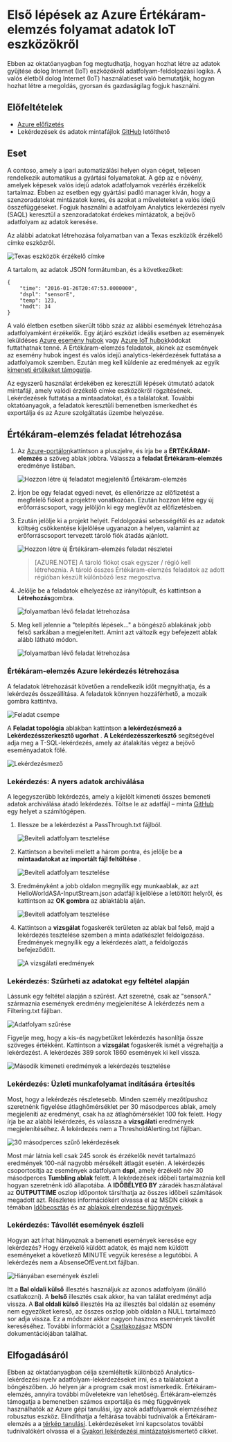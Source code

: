 <properties
    pageTitle="Első lépések az Azure Értékáram-elemzés folyamat adatok IoT eszközökről. | Microsoft Azure"
    description="IoT érzékelő címkéket és adatokat megjelenítő Értékáram-elemzés és a valós idejű adatok feldolgozás adatfolyamok"
    keywords="megoldás IOT iot – első lépések"
    services="stream-analytics"
    documentationCenter=""
    authors="jeffstokes72"
    manager="jhubbard"
    editor="cgronlun"
/>

<tags
    ms.service="stream-analytics"
    ms.devlang="na"
    ms.topic="hero-article"
    ms.tgt_pltfrm="na"
    ms.workload="data-services"
    ms.date="10/19/2016"
    ms.author="jeffstok"
/>

# <a name="get-started-with-azure-stream-analytics-to-process-data-from-iot-devices"></a>Első lépések az Azure Értékáram-elemzés folyamat adatok IoT eszközökről

Ebben az oktatóanyagban fog megtudhatja, hogyan hozhat létre az adatok gyűjtése dolog Internet (IoT) eszközökről adatfolyam-feldolgozási logika. A valós életből dolog Internet (IoT) használatieset való bemutatják, hogyan hozhat létre a megoldás, gyorsan és gazdaságilag fogjuk használni.

## <a name="prerequisites"></a>Előfeltételek

-   [Azure előfizetés](https://azure.microsoft.com/pricing/free-trial/)
-   Lekérdezések és adatok mintafájlok [GitHub](https://aka.ms/azure-stream-analytics-get-started-iot) letölthető

## <a name="scenario"></a>Eset

A contoso, amely a ipari automatizálási helyen olyan céget, teljesen rendelkezik automatikus a gyártási folyamatokat. A gép az e növény, amelyek képesek valós idejű adatok adatfolyamok vezérlés érzékelők tartalmaz. Ebben az esetben egy gyártási padló manager kíván, hogy a szenzoradatokat mintázatok keres, és azokat a műveleteket a valós idejű összefüggéseket. Fogjuk használni a adatfolyam Analytics lekérdezési nyelv (SAQL) keresztül a szenzoradatokat érdekes mintázatok, a bejövő adatfolyam az adatok keresése.

Az alábbi adatokat létrehozása folyamatban van a Texas eszközök érzékelő címke eszközről.

![Texas eszközök érzékelő címke](./media/stream-analytics-get-started-with-iot-devices/stream-analytics-get-started-with-iot-devices-01.jpg)

A tartalom, az adatok JSON formátumban, és a következőket:


    {
        "time": "2016-01-26T20:47:53.0000000",  
        "dspl": "sensorE",  
        "temp": 123,  
        "hmdt": 34  
    }  

A való életben esetben sikerült több száz az alábbi események létrehozása adatfolyamként érzékelők. Egy átjáró eszközt ideális esetben az események leküldéses [Azure esemény hubok](https://azure.microsoft.com/services/event-hubs/) vagy [Azure IoT hubok](https://azure.microsoft.com/services/iot-hub/)kódokat futtathatnak tenné. A Értékáram-elemzés feladatok, akinek az események az esemény hubok ingest és valós idejű analytics-lekérdezések futtatása a adatfolyamok szemben. Ezután meg kell küldenie az eredmények az egyik [kimeneti értékeket támogatja](stream-analytics-define-outputs.md).

Az egyszerű használat érdekében ez keresztüli lépések útmutató adatok mintafájl, amely valódi érzékelő címke eszközökről rögzítésének. Lekérdezések futtatása a mintaadatokat, és a találatokat. További oktatóanyagok, a feladatok keresztüli bemenetben ismerkedhet és exportálja és az Azure szolgáltatás üzembe helyezése.

## <a name="create-a-stream-analytics-job"></a>Értékáram-elemzés feladat létrehozása

1. Az [Azure-portálon](http://portal.azure.com)kattintson a pluszjelre, és írja be a **ÉRTÉKÁRAM-elemzés** a szöveg ablak jobbra. Válassza a **feladat Értékáram-elemzés** eredménye listában.

    ![Hozzon létre új feladatot megjelenítő Értékáram-elemzés](./media/stream-analytics-get-started-with-iot-devices/stream-analytics-get-started-with-iot-devices-02.png)

2. Írjon be egy feladat egyedi nevet, és ellenőrizze az előfizetést a megfelelő fiókot a projektre vonatkozóan. Ezután hozzon létre egy új erőforráscsoport, vagy jelöljön ki egy meglévőt az előfizetésben.

3. Ezután jelölje ki a projekt helyét. Feldolgozási sebességétől és az adatok költség csökkentése kijelölése ugyanazon a helyen, valamint az erőforráscsoport tervezett tároló fiók átadás ajánlott.

    ![Hozzon létre új Értékáram-elemzés feladat részletei](./media/stream-analytics-get-started-with-iot-devices/stream-analytics-get-started-with-iot-devices-03.png)

    > [AZURE.NOTE] A tároló fiókot csak egyszer / régió kell létrehoznia. A tároló összes Értékáram-elemzés feladatok az adott régióban készült különböző lesz megosztva.

4. Jelölje be a feladatok elhelyezése az irányítópult, és kattintson a **Létrehozás**gombra.

    ![folyamatban lévő feladat létrehozása](./media/stream-analytics-get-started-with-iot-devices/stream-analytics-get-started-with-iot-devices-03a.png)

5. Meg kell jelennie a "telepítés lépések..." a böngésző ablakának jobb felső sarkában a megjelenített. Amint azt változik egy befejezett ablak alább látható módon.

    ![folyamatban lévő feladat létrehozása](./media/stream-analytics-get-started-with-iot-devices/stream-analytics-get-started-with-iot-devices-03b.png)

### <a name="create-an-azure-stream-analytics-query"></a>Értékáram-elemzés Azure lekérdezés létrehozása

A feladatok létrehozását követően a rendelkezik időt megnyithatja, és a lekérdezés összeállítása. A feladatok könnyen hozzáférhető, a mozaik gombra kattintva.

![Feladat csempe](./media/stream-analytics-get-started-with-iot-devices/stream-analytics-get-started-with-iot-devices-04.png)

A **Feladat topológia** ablakban kattintson **a lekérdezésmező a Lekérdezésszerkesztő ugorhat** . **A Lekérdezésszerkesztő** segítségével adja meg a T-SQL-lekérdezés, amely az átalakítás végez a bejövő eseményadatok fölé.

![Lekérdezésmező](./media/stream-analytics-get-started-with-iot-devices/stream-analytics-get-started-with-iot-devices-05.png)

### <a name="query-archive-your-raw-data"></a>Lekérdezés: A nyers adatok archiválása

A legegyszerűbb lekérdezés, amely a kijelölt kimeneti összes bemeneti adatok archiválása átadó lekérdezés. Töltse le az adatfájl – minta [GitHub](https://aka.ms/azure-stream-analytics-get-started-iot) egy helyet a számítógépen. 

1. Illessze be a lekérdezést a PassThrough.txt fájlból. 

    ![Beviteli adatfolyam tesztelése](./media/stream-analytics-get-started-with-iot-devices/stream-analytics-get-started-with-iot-devices-06.png)

2. Kattintson a beviteli mellett a három pontra, és jelölje be **a mintaadatokat az importált fájl feltöltése** .

    ![Beviteli adatfolyam tesztelése](./media/stream-analytics-get-started-with-iot-devices/stream-analytics-get-started-with-iot-devices-06a.png)

3. Eredményként a jobb oldalon megnyílik egy munkaablak, az azt HelloWorldASA-InputStream.json adatfájl kijelölése a letöltött helyről, és kattintson az **OK gombra** az ablaktábla alján.

    ![Beviteli adatfolyam tesztelése](./media/stream-analytics-get-started-with-iot-devices/stream-analytics-get-started-with-iot-devices-06b.png)

4. Kattintson a **vizsgálat** fogaskerék területen az ablak bal felső, majd a lekérdezés tesztelése szemben a minta adatkészlet feldolgozása. Eredmények megnyílik egy a lekérdezés alatt, a feldolgozás befejeződött.

    ![A vizsgálati eredmények](./media/stream-analytics-get-started-with-iot-devices/stream-analytics-get-started-with-iot-devices-07.png)

### <a name="query-filter-the-data-based-on-a-condition"></a>Lekérdezés: Szűrheti az adatokat egy feltétel alapján

Lássunk egy feltétel alapján a szűrést. Azt szeretné, csak az "sensorA." származnia események eredmény megjelenítése A lekérdezés nem a Filtering.txt fájlban.

![Adatfolyam szűrése](./media/stream-analytics-get-started-with-iot-devices/stream-analytics-get-started-with-iot-devices-08.png)

Figyelje meg, hogy a kis-és nagybetűket lekérdezés hasonlítja össze szöveges értékként. Kattintson a **vizsgálat** fogaskerék ismét a végrehajtja a lekérdezést. A lekérdezés 389 sorok 1860 események ki kell vissza.

![Második kimeneti eredmények a lekérdezés tesztelése](./media/stream-analytics-get-started-with-iot-devices/stream-analytics-get-started-with-iot-devices-09.png)

### <a name="query-alert-to-trigger-a-business-workflow"></a>Lekérdezés: Üzleti munkafolyamat indítására értesítés

Most, hogy a lekérdezés részletesebb. Minden személy mezőtípushoz szeretnénk figyelése átlaghőmérséklet per 30 másodperces ablak, amely megjeleníti az eredményt, csak ha az átlaghőmérséklet 100 fok felett. Hogy írja be az alábbi lekérdezés, és válassza a **vizsgálati** eredmények megjelenítéséhez. A lekérdezés nem a ThresholdAlerting.txt fájlban.

![30 másodperces szűrő lekérdezések](./media/stream-analytics-get-started-with-iot-devices/stream-analytics-get-started-with-iot-devices-10.png)

Most már látnia kell csak 245 sorok és érzékelők nevét tartalmazó eredmények 100-nál nagyobb mérsékelt átlagát esetén. A lekérdezés csoportosítja az események adatfolyam **dspl**, amely érzékelő név 30 másodperces **Tumbling ablak** felett. A lekérdezések időbeli tartalmaznia kell hogyan szeretnénk idő állapotába. A **IDŐBÉLYEG BY** záradék használatával az **OUTPUTTIME** oszlop időpontok társíthatja az összes időbeli számítások megadott azt. Részletes információkért olvassa el az MSDN cikkek a témában [Időbeosztás](https://msdn.microsoft.com/library/azure/mt582045.aspx) és az [ablakok elrendezése függvények](https://msdn.microsoft.com/library/azure/dn835019.aspx).

### <a name="query-detect-absence-of-events"></a>Lekérdezés: Távollét események észleli

Hogyan azt írhat hiányoznak a bemeneti események keresése egy lekérdezés? Hogy érzékelő küldött adatok, és majd nem küldött eseményeket a következő MINUTE vegyük keresése a legutóbbi. A lekérdezés nem a AbsenseOfEvent.txt fájlban.

![Hiányában események észleli](./media/stream-analytics-get-started-with-iot-devices/stream-analytics-get-started-with-iot-devices-11.png)

Itt a **Bal oldali külső** illesztés használjuk az azonos adatfolyam (önálló csatlakozni). A **belső** illesztés csak akkor, ha van találat eredményt adja vissza.  A **Bal oldali külső** illesztés Ha az illesztés bal oldalán az esemény nem egyezőket kereső, az összes oszlop jobb oldalán a NULL tartalmazó sor adja vissza. Ez a módszer akkor nagyon hasznos események távollét kereséséhez. További információt a [Csatlakozás](https://msdn.microsoft.com/library/azure/dn835026.aspx)az MSDN dokumentációjában találhat.

## <a name="conclusion"></a>Elfogadásáról

Ebben az oktatóanyagban célja szemléltetik különböző Analytics-lekérdezési nyelv adatfolyam-lekérdezéseket írni, és a találatokat a böngészőben. Jó helyen jár a program csak most ismerkedik. Értékáram-elemzés, annyira további műveletekre van lehetőség. Értékáram-elemzés támogatja a bemenetben számos exportálja és még függvények használhatók az Azure gépi tanulási, így azok adatfolyamok elemzéséhez robusztus eszköz. Elindíthatja a feltárása további tudnivalók a Értékáram-elemzés a a [térkép tanulási](https://azure.microsoft.com/documentation/learning-paths/stream-analytics/). Lekérdezéseket írni kapcsolatos további tudnivalókért olvassa el a [Gyakori lekérdezési mintázatok](./stream-analytics-stream-analytics-query-patterns.md)ismertető cikket.
